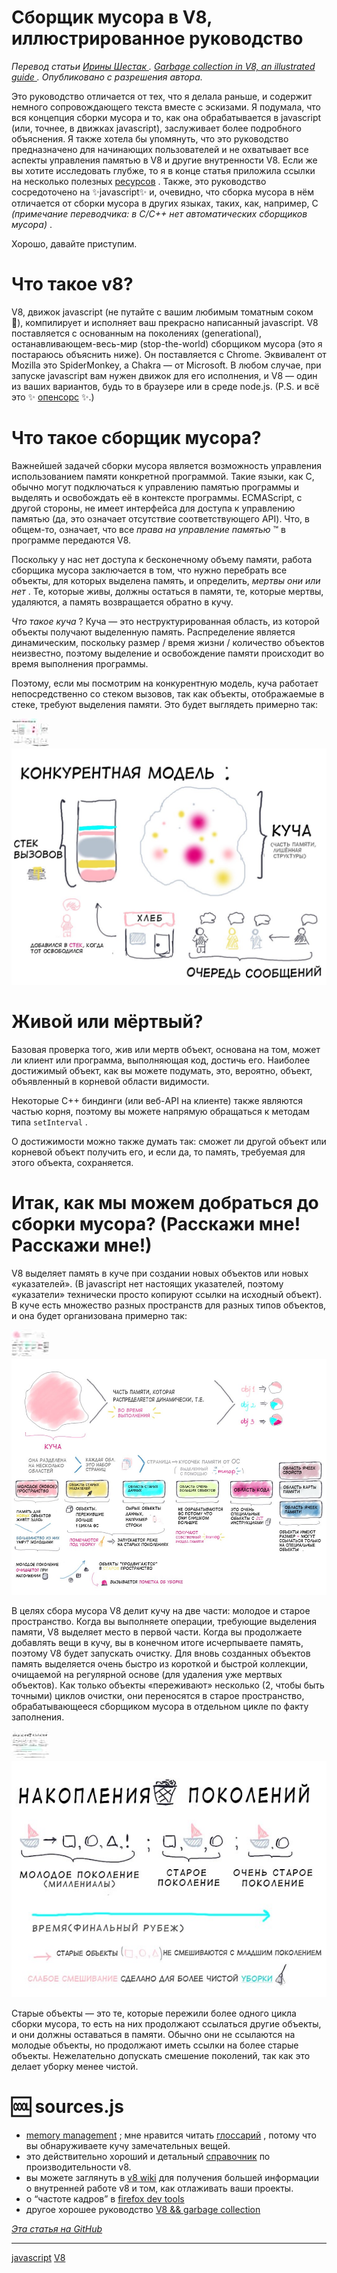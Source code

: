 # Сборщик мусора в V8, иллюстрированное руководство

 _Перевод статьи_  [ _Ирины Шестак_ ](https://medium.com/@_lrlna?source=post_header_lockup)  _._  [ _Garbage collection in V8, an illustrated guide_ ](https://medium.com/@_lrlna/garbage-collection-in-v8-an-illustrated-guide-d24a952ee3b8)  _. Опубликовано с разрешения автора._ 

Это руководство отличается от тех, что я делала раньше, и содержит немного сопровождающего текста вместе с эскизами. Я подумала, что вся концепция сборки мусора и то, как она обрабатывается в javascript (или, точнее, в движках javascript), заслуживает более подробного объяснения. Я также хотела бы упомянуть, что это руководство предназначено для начинающих пользователей и не охватывает все аспекты управления памятью в V8 и другие внутренности V8. Если же вы хотите исследовать глубже, то я в конце статья приложила ссылки на несколько полезных [ресурсов](https://github.com/lrlna/sketchin/blob/master/guides/garbage-collection-in-v8.md#-sourcesjs) . Также, это руководство сосредоточено на ✨javascript✨ и, очевидно, что сборка мусора в нём отличается от сборки мусора в других языках, таких, как, например, C _(примечание переводчика: в C/C++ нет автоматических сборщиков мусора)_ .

Хорошо, давайте приступим.

# Что такое v8?

V8, движок javascript (не путайте с вашим любимым томатным соком 🍹), компилирует и исполняет ваш прекрасно написанный javascript. V8 поставляется с основанным на поколениях (generational), останавливающем-весь-мир (stop-the-world) сборщиком мусора (это я постараюсь объяснить ниже). Он поставляется с Chrome. Эквивалент от Mozilla это SpiderMonkey, а Chakra — от Microsoft. В любом случае, при запуске javascript вам нужен движок для его исполнения, и V8 — один из ваших вариантов, будь то в браузере или в среде node.js. (P.S. и всё это ✨ [опенсорс](https://github.com/v8/v8) ✨.)

# Что такое сборщик мусора?

Важнейшей задачей сборки мусора является возможность управления использованием памяти конкретной программой. Такие языки, как C, обычно могут подключаться к управлению памятью программы и выделять и освобождать её в контексте программы. ECMAScript, с другой стороны, не имеет интерфейса для доступа к управлению памятью (да, это означает отсутствие соответствующего API). Что, в общем-то, означает, что все _права на управление памятью_ ™ в программе передаются V8.

Поскольку у нас нет доступа к бесконечному объему памяти, работа сборщика мусора заключается в том, что нужно перебрать все объекты, для которых выделена память, и определить, _мертвы они или нет_ . Те, которые живы, должны остаться в памяти, те, которые мертвы, удаляются, а память возвращается обратно в кучу.

 _Что такое куча_ ? Куча — это неструктурированная область, из которой объекты получают выделенную память. Распределение является динамическим, поскольку размер / время жизни / количество объектов неизвестно, поэтому выделение и освобождение памяти происходит во время выполнения программы.

Поэтому, если мы посмотрим на конкурентную модель, куча работает непосредственно со стеком вызовов, так как объекты, отображаемые в стеке, требуют выделения памяти. Это будет выглядеть примерно так:

 ![](/images/ca017f30aa076b24df33db3d78bd0318)   ![](/images/817b4fd4b6260b381c6d000cc0c14ce1.jpeg)  

# Живой или мёртвый?

Базовая проверка того, жив или мертв объект, основана на том, может ли клиент или программа, выполняющая код, достичь его. Наиболее достижимый объект, как вы можете подумать, это, вероятно, объект, объявленный в корневой области видимости.

Некоторые C++ биндинги (или веб-API на клиенте) также являются частью корня, поэтому вы можете напрямую обращаться к методам типа `setInterval` .

О достижимости можно также думать так: сможет ли другой объект или корневой объект получить его, и если да, то память, требуемая для этого объекта, сохраняется.

# Итак, как мы можем добраться до сборки мусора? (Расскажи мне! Расскажи мне!)

V8 выделяет память в куче при создании новых объектов или новых «указателей». (В javascript нет настоящих указателей, поэтому «указатели» технически просто копируют ссылки на исходный объект). В куче есть множество разных пространств для разных типов объектов, и она будет организована примерно так:

 ![](/images/95ca31a41eb126ebb6c05e0a6bbf08f9)   ![](/images/1f598ebe3d7c5c9b76d3c7fd717bd714.jpeg)  

В целях сбора мусора V8 делит кучу на две части: молодое и старое пространство. Когда вы выполняете операции, требующие выделения памяти, V8 выделяет место в первой части. Когда вы продолжаете добавлять вещи в кучу, вы в конечном итоге исчерпываете память, поэтому V8 будет запускать очистку. Для вновь созданных объектов память выделяется очень быстро из короткой и быстрой коллекции, очищаемой на регулярной основе (для удаления уже мертвых объектов). Как только объекты «переживают» несколько (2, чтобы быть точными) циклов очистки, они переносятся в старое пространство, обрабатывающееся сборщиком мусора в отдельном цикле по факту заполнения.

 ![](/images/6083f733ea834e76b9a65b3f65e1d8c4)   ![](/images/1fd31dc6bb97e6eb7388b3c949f18e4c.jpeg)  

Старые объекты — это те, которые пережили более одного цикла сборки мусора, то есть на них продолжают ссылаться другие объекты, и они должны оставаться в памяти. Обычно они не ссылаются на молодые объекты, но продолжают иметь ссылки на более старые объекты. Нежелательно допускать смешение поколений, так как это делает уборку менее чистой.

# 🆒 sources.js

*    [memory management](http://www.memorymanagement.org/) ; мне нравится читать [глоссарий](http://www.memorymanagement.org/glossary/) , потому что вы обнаруживаете кучу замечательных вещей.
*   это действительно хороший и детальный [справочник](https://github.com/thlorenz/v8-perf) по производительности v8.
*   вы можете заглянуть в [v8 wiki](https://github.com/v8/v8/wiki) для получения большей информации о внутренней работе v8 и том, как отлаживать ваши проекты.
*   о “частоте кадров” в [firefox dev tools](https://developer.mozilla.org/en-US/docs/Tools/Performance/Frame_rate) 
*   другое хорошее руководство [V8 && garbage collection](http://jayconrod.com/posts/55/a-tour-of-v8-garbage-collection) 

 [ _Эта статья на GitHub_ ](https://github.com/devSchacht/translations/tree/master/articles/ira_shestak_garbage_collection_in_v8)

**********
[javascript](/tags/javascript.md)
[V8](/tags/V8.md)
